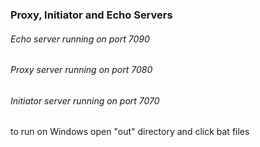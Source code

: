 ### Proxy, Initiator and Echo Servers 

###### Echo server running on port 7090
###### Proxy server running on port 7080
###### Initiator server running on port 7070


to run on Windows open "out" directory and click bat files
